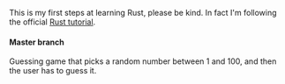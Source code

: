 This is my first steps at learning Rust, please be kind.
In fact I'm following the official [Rust tutorial](https://doc.rust-lang.org/book/second-edition/ch02-00-guessing-game-tutorial.html).

#### Master branch
Guessing game that picks a random number between 1 and 100, and then the user has to guess it.
